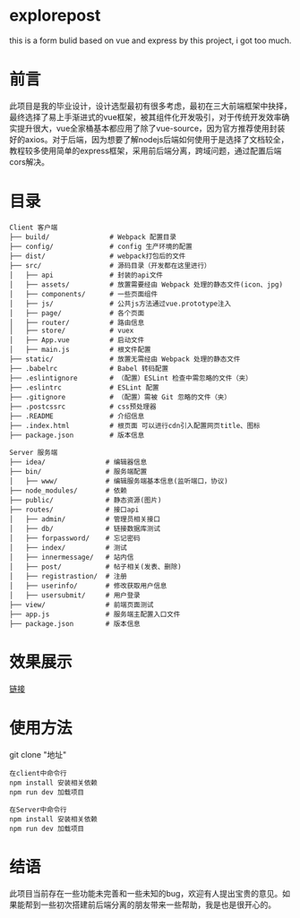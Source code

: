 # explorepost
this is a form bulid  based on vue and express 
by this project, i got too much.
# 前言<br>
此项目是我的毕业设计，设计选型最初有很多考虑，最初在三大前端框架中抉择，最终选择了易上手渐进式的vue框架，被其组件化开发吸引，对于传统开发效率确实提升很大，vue全家桶基本都应用了除了vue-source，因为官方推荐使用封装好的axios。对于后端，因为想要了解nodejs后端如何使用于是选择了文档较全，教程较多使用简单的express框架，采用前后端分离，跨域问题，通过配置后端cors解决。
# 目录<br>
```
Client 客户端
├── build/               # Webpack 配置目录
├── config/              # config 生产环境的配置
├── dist/                # webpack打包后的文件
├── src/                 # 源码目录（开发都在这里进行）
│   ├── api              # 封装的api文件
│   ├── assets/          # 放置需要经由 Webpack 处理的静态文件(icon、jpg)
│   ├── components/      # 一些页面组件
│   ├── js/              # 公共js方法通过vue.prototype注入
│   ├── page/            # 各个页面
│   ├── router/          # 路由信息
│   ├── store/           # vuex
│   ├── App.vue          # 启动文件
│   ├── main.js          # 根文件配置
├── static/              # 放置无需经由 Webpack 处理的静态文件
├── .babelrc             # Babel 转码配置
├── .eslintignore        # （配置）ESLint 检查中需忽略的文件（夹）
├── .eslintrc            # ESLint 配置
├── .gitignore           # （配置）需被 Git 忽略的文件（夹）
├── .postcssrc           # css预处理器
├── .README              # 介绍信息
├── .index.html          # 根页面 可以进行cdn引入配置网页title、图标
├── package.json         # 版本信息

Server 服务端
├── idea/               # 编辑器信息
├── bin/                # 服务端配置
│   ├── www/            # 编辑服务端基本信息(监听端口，协议)
├── node_modules/       # 依赖
├── public/             # 静态资源(图片)
├── routes/             # 接口api
│   ├── admin/          # 管理员相关接口
│   ├── db/             # 链接数据库测试
│   ├── forpassword/    # 忘记密码
│   ├── index/          # 测试
│   ├── innermessage/   # 站内信
│   ├── post/           # 帖子相关(发表、删除)
│   ├── registrastion/  # 注册
│   ├── userinfo/       # 修改获取用户信息
│   ├── usersubmit/     # 用户登录
├── view/               # 前端页面测试
├── app.js              # 服务端主配置入口文件
├── package.json        # 版本信息
```

# 效果展示<br>
[链接](http://148.70.128.231:8080/dist/#)<br>
# 使用方法<br>
git clone "地址"
```
在client中命令行 
npm install 安装相关依赖 
npm run dev 加载项目

在Server中命令行 
npm install 安装相关依赖 
npm run dev 加载项目 

```

# 结语
此项目当前存在一些功能未完善和一些未知的bug，欢迎有人提出宝贵的意见。如果能帮到一些初次搭建前后端分离的朋友带来一些帮助，我是也是很开心的。